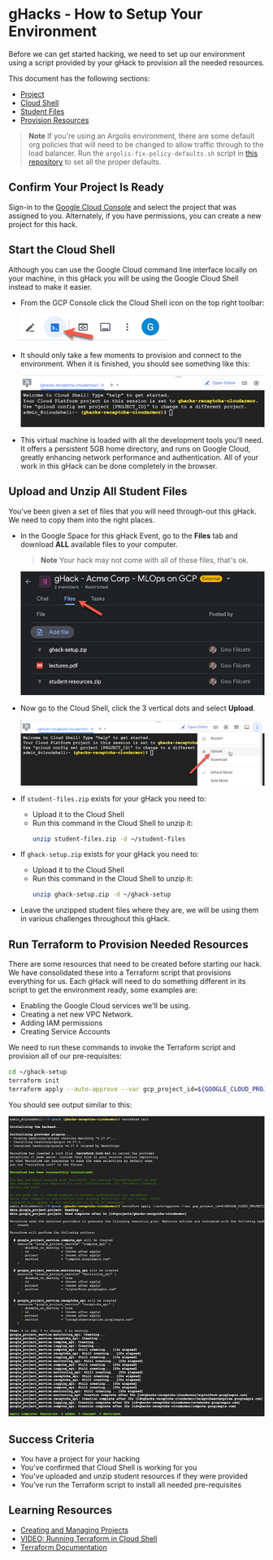 # gHacks - How to Setup Your Environment

Before we can get started hacking, we need to set up our environment using a script provided by your gHack to provision all the needed resources.

This document has the following sections:
- [Project](#confirm-your-project-is-ready)
- [Cloud Shell](#start-the-cloud-shell)
- [Student Files](#upload-and-unzip-all-student-files)
- [Provision Resources](#run-terraform-to-provision-needed-resources)

> **Note** If you're using an Argolis environment, there are some default org policies that will need to be changed to allow traffic through to the load balancer. Run the `argolis-fix-policy-defaults.sh` script in [this repository](https://github.com/gfilicetti/gcp-scripts) to set all the proper defaults.

## Confirm Your Project Is Ready
Sign-in to the [Google Cloud Console](http://console.cloud.google.com/) and select the project that was assigned to you. Alternately, if you have permissions, you can create a new project for this hack.

## Start the Cloud Shell
Although you can use the Google Cloud command line interface locally on your machine, in this gHack you will be using the Google Cloud Shell instead to make it easier.

- From the GCP Console click the Cloud Shell icon on the top right toolbar:

    ![Console toolbar](images/setup-toolbar.png)

- It should only take a few moments to provision and connect to the environment. When it is finished, you should see something like this:

    ![Cloud Shell](images/setup-cloud-shell.png)

- This virtual machine is loaded with all the development tools you'll need. It offers a persistent 5GB home directory, and runs on Google Cloud, greatly enhancing network performance and authentication. All of your work in this gHack can be done completely in the browser.

## Upload and Unzip All Student Files
You've been given a set of files that you will need through-out this gHack. We need to copy them into the right places.

- In the Google Space for this gHack Event, go to the **Files** tab and download **ALL** available files to your computer. 
	> **Note** Your hack may not come with all of these files, that's ok.

	![Files Tab](images/setup-space-files.png)

- Now go to the Cloud Shell, click the 3 vertical dots and select **Upload**.

	![Cloud Shell Upload](images/setup-cloud-shell-upload.png)

- If `student-files.zip` exists for your gHack you need to:
	- Upload it to the Cloud Shell
	- Run this command in the Cloud Shell to unzip it:
		```bash
		unzip student-files.zip -d ~/student-files
		```

- If `ghack-setup.zip` exists for your gHack you need to:
	- Upload it to the Cloud Shell
	- Run this command in the Cloud Shell to unzip it:
		```bash
		unzip ghack-setup.zip -d ~/ghack-setup
		```

- Leave the unzipped student files where they are, we will be using them in various challenges throughout this gHack.

## Run Terraform to Provision Needed Resources
There are some resources that need to be created before starting our hack. We have consolidated these into a Terraform script that provisions everything for us. Each gHack will need to do something different in its script to get the environment ready, some examples are:

- Enabling the Google Cloud services we'll be using.
- Creating a net new VPC Network.
- Adding IAM permissions
- Creating Service Accounts

We need to run these commands to invoke the Terraform script and provision all of our pre-requisites:

```bash
cd ~/ghack-setup
terraform init
terraform apply --auto-approve --var gcp_project_id=${GOOGLE_CLOUD_PROJECT} --var gcp_region=us-central1 --var gcp_zone=us-central1-a
```

You should see output similar to this:

![Terraform Output](images/setup-terraform.png)

## Success Criteria

- You have a project for your hacking
- You've confirmed that Cloud Shell is working for you
- You've uploaded and unzip student resources if they were provided
- You've run the Terraform script to install all needed pre-requisites

## Learning Resources
- [Creating and Managing Projects](https://cloud.google.com/resource-manager/docs/creating-managing-projects#before_you_begin)
- [VIDEO: Running Terraform in Cloud Shell](https://youtu.be/flNnefErtL0)
- [Terraform Documentation](https://developer.hashicorp.com/terraform/docs)
